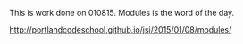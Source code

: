 This is work done on 010815. Modules is the word of the day.

http://portlandcodeschool.github.io/jsi/2015/01/08/modules/

